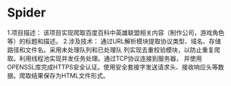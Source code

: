 # Spider
1.项目描述： 该项目实现爬取百度百科中英雄联盟相关内容（制作公司，游戏角色等）的标题和描述。
2.涉及技术： 通过URL解析模块提取协议类型、域名、存储路径和文件名。采用未处理队列和已处理队
列实现去重校验模块，以防止重复爬取。利用线程池实现并发任务处理。通过TCP协议连接到服务器，
并使用OPENSSL库完成HTTPS安全认证。使用安全套接字发送请求头、接收响应头等数据。爬取结果保存为HTML文件形式。
